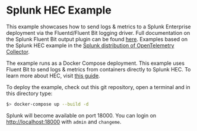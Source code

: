 # Splunk HEC Example

This example showcases how to send logs & metrics to a Splunk Enterprise deployment via the Fluentd/Fluent Bit logging driver. Full documentation on the Splunk Fluent Bit output plugin can be found [here](https://docs.fluentbit.io/manual/pipeline/outputs/splunk). Examples based on the Splunk HEC example in the [Splunk distribution of OpenTelemetry Collector](https://github.com/signalfx/splunk-otel-collector/tree/main/examples/splunk-hec).

The example runs as a Docker Compose deployment. This example uses Fluent Bit to send logs & metrics from containers directly to Splunk HEC. To learn more about HEC, visit [this guide](https://dev.splunk.com/enterprise/docs/dataapps/httpeventcollector/).

To deploy the example, check out this git repository, open a terminal and in this directory type:
```bash
$> docker-compose up --build -d
```

Splunk will become available on port 18000. You can login on [http://localhost:18000](http://localhost:18000) with `admin` and `changeme`.